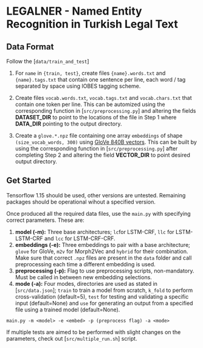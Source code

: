 # LEGALNER - Named Entity Recognition in Turkish Legal Text

## Data Format

Follow the [`data/train_and_test`]

1. For `name` in `{train, test}`, create files `{name}.words.txt` and `{name}.tags.txt` that contain one sentence per line, each
word / tag separated by space using IOBES tagging scheme. 
2. Create files `vocab.words.txt`, `vocab.tags.txt` and `vocab.chars.txt` that contain one token per line. This can be automized using the corresponding function in [`src/preprocessing.py`] and altering the fields __DATASET_DIR__ to point to the locations of the file in Step 1 where __DATA_DIR__ pointing to the output directory.

4. Create a `glove.*.npz` file containing one array `embeddings` of shape `(size_vocab_words, 300)` using [GloVe 840B vectors](https://nlp.stanford.edu/projects/glove/). This can be built by using the corresponding function in [`src/preprocessing.py`] after completing Step 2 and altering the field __VECTOR_DIR__ to point desired output directory. 

## Get Started

Tensorflow 1.15 should be used, other versions are untested. Remaining packages should be operational wihout a specified version.

Once produced all the required data files, use the `main.py` with specifying correct parameters. These are:

1. __model (-m):__ Three base architectures; `lc`for LSTM-CRF, `llc` for LSTM-LSTM-CRF and `lcc` for LSTM-CRF-CRF.
2. __embeddings (-e):__ Three embeddings to pair with a base architecture; `glove` for GloVe, `m2v` for Morph2Vec and `hybrid` for their combination. Make sure that correct `.npz` files are present in the `data` folder and call preprocessing each time a different embedding is used. 
3. __preprocessing (-p):__ Flag to use preprocessing scripts, non-mandatory. Must be called in between new embedding selections. 
4. __mode (-a):__ Four modes, directories are used as stated in [`src/data.json`]; `train` to train a model from scratch, `k_fold` to perform cross-validation (default=5), `test` for testing and validating a specific input (default=None) and `use` for generating an output from a specified file using a trained model (default=None).

```
main.py -m <model> -e <embed> -p (preprocess flag) -a <mode>
```

If multiple tests are aimed to be performed with slight changes on the parameters, check out [`src/multiple_run.sh`] script.
